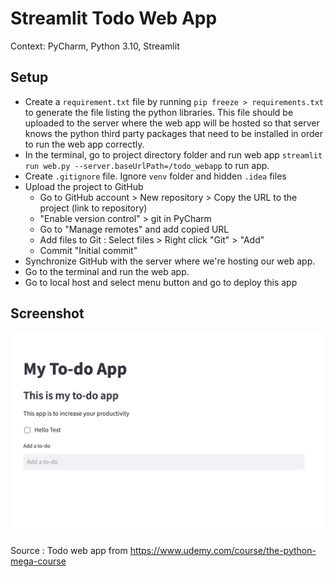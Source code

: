 # Streamlit Todo Web App

Context: PyCharm, Python 3.10, Streamlit

## Setup

- Create a `requirement.txt` file by running `pip freeze > requirements.txt` to generate the file listing the python libraries. This file should be uploaded to the server where the web app will be hosted so that server knows the python third party packages that need to be installed in order to run the web app correctly.
- In the terminal, go to project directory folder and run web app `streamlit run web.py --server.baseUrlPath=/todo_webapp` to run app.
- Create `.gitignore` file. Ignore `venv` folder and hidden `.idea` files
- Upload the project to GitHub
  - Go to GitHub account > New repository > Copy the URL to the project (link to repository)
  - "Enable version control" > git in PyCharm
  - Go to "Manage remotes" and add copied URL 
  - Add files to Git : Select files > Right click "Git" > "Add"
  - Commit "Initial commit"
- Synchronize GitHub with the server where we're hosting our web app.
- Go to the terminal and run the web app.
- Go to local host and select menu button and go to deploy this app

## Screenshot

![Todo Web App](https://github.com/nhalflants/PythonProjects/blob/master/todo_webapp/screenshot%20app.png?raw=true)

Source : Todo web app from https://www.udemy.com/course/the-python-mega-course
